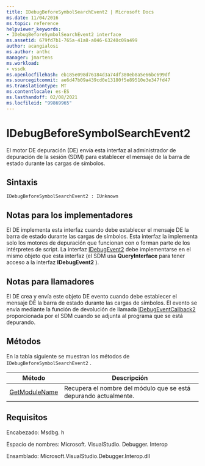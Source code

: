 ```yaml
---
title: IDebugBeforeSymbolSearchEvent2 | Microsoft Docs
ms.date: 11/04/2016
ms.topic: reference
helpviewer_keywords:
- IDebugBeforeSymbolSearchEvent2 interface
ms.assetid: 679fd7b1-765a-41a8-a046-63240c09a499
author: acangialosi
ms.author: anthc
manager: jmartens
ms.workload:
- vssdk
ms.openlocfilehash: eb185e098d76184d3a74df380eb8a5e66bc699df
ms.sourcegitcommit: ae6d47b09a439cd0e13180f5e89510e3e347fd47
ms.translationtype: MT
ms.contentlocale: es-ES
ms.lasthandoff: 02/08/2021
ms.locfileid: "99869965"
---
```

# <a name="idebugbeforesymbolsearchevent2"></a>IDebugBeforeSymbolSearchEvent2
El motor DE depuración (DE) envía esta interfaz al administrador de depuración de la sesión (SDM) para establecer el mensaje de la barra de estado durante las cargas de símbolos.

## <a name="syntax"></a>Sintaxis

```
IDebugBeforeSymbolSearchEvent2 : IUnknown
```

## <a name="notes-for-implementers"></a>Notas para los implementadores
 El DE implementa esta interfaz cuando debe establecer el mensaje DE la barra de estado durante las cargas de símbolos. Esta interfaz la implementa solo los motores de depuración que funcionan con o forman parte de los intérpretes de script. La interfaz [IDebugEvent2](../../../extensibility/debugger/reference/idebugevent2.md) debe implementarse en el mismo objeto que esta interfaz (el SDM usa **QueryInterface** para tener acceso a la interfaz **IDebugEvent2** ).

## <a name="notes-for-callers"></a>Notas para llamadores
 El DE crea y envía este objeto DE evento cuando debe establecer el mensaje DE la barra de estado durante las cargas de símbolos. El evento se envía mediante la función de devolución de llamada [IDebugEventCallback2](../../../extensibility/debugger/reference/idebugeventcallback2.md) proporcionada por el SDM cuando se adjunta al programa que se está depurando.

## <a name="methods"></a>Métodos
 En la tabla siguiente se muestran los métodos de `IDebugBeforeSymbolSearchEvent2` .

|Método|Descripción|
|------------|-----------------|
|[GetModuleName](../../../extensibility/debugger/reference/idebugbeforesymbolsearchevent2-getmodulename.md)|Recupera el nombre del módulo que se está depurando actualmente.|

## <a name="requirements"></a>Requisitos
 Encabezado: Msdbg. h

 Espacio de nombres: Microsoft. VisualStudio. Debugger. Interop

 Ensamblado: Microsoft.VisualStudio.Debugger.Interop.dll
